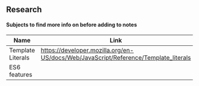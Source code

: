 ## Research

#### Subjects to find more info on before adding to notes
| Name          | Link                                                            |
|---------------|-----------------------------------------------------------------|
| Template Literals  | https://developer.mozilla.org/en-US/docs/Web/JavaScript/Reference/Template_literals |
| ES6 features | |
